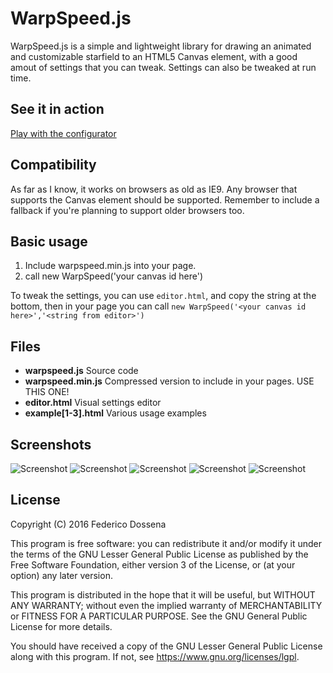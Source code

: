 # WarpSpeed.js

WarpSpeed.js is a simple and lightweight library for drawing an animated and customizable starfield to an HTML5 Canvas element, with a good amout of settings that you can tweak. Settings can also be tweaked at run time.

## See it in action
[Play with the configurator](http://adolfintel.com/warpspeed/editor.html)

## Compatibility

As far as I know, it works on browsers as old as IE9.
Any browser that supports the Canvas element should be supported.
Remember to include a fallback if you're planning to support older browsers too.

## Basic usage

1. Include warpspeed.min.js into your page.
1. call new WarpSpeed('your canvas id here')

To tweak the settings, you can use `editor.html`, and copy the string at the bottom, then in your page you can call `new WarpSpeed('<your canvas id here>','<string from editor>')`

## Files

- __warpspeed.js__		Source code
- __warpspeed.min.js__	Compressed version to include in your pages. USE THIS ONE!
- __editor.html__			Visual settings editor
- __example[1-3].html__		Various usage examples

## Screenshots
![Screenshot](http://adolfintel.com/warpspeed/screen1.png)
![Screenshot](http://adolfintel.com/warpspeed/screen2.png)
![Screenshot](http://adolfintel.com/warpspeed/screen3.png)
![Screenshot](http://adolfintel.com/warpspeed/screen4.png)
![Screenshot](http://adolfintel.com/warpspeed/screen5.png)

## License
Copyright (C) 2016 Federico Dossena

This program is free software: you can redistribute it and/or modify
it under the terms of the GNU Lesser General Public License as published by
the Free Software Foundation, either version 3 of the License, or
(at your option) any later version.

This program is distributed in the hope that it will be useful,
but WITHOUT ANY WARRANTY; without even the implied warranty of
MERCHANTABILITY or FITNESS FOR A PARTICULAR PURPOSE.  See the
GNU General Public License for more details.

You should have received a copy of the GNU Lesser General Public License
along with this program.  If not, see <https://www.gnu.org/licenses/lgpl>.
